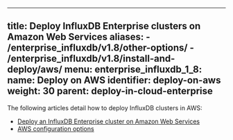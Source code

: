 
---
title: Deploy InfluxDB Enterprise clusters on Amazon Web Services
aliases:
    - /enterprise_influxdb/v1.8/other-options/
    - /enterprise_influxdb/v1.8/install-and-deploy/aws/
menu:
  enterprise_influxdb_1_8:
    name: Deploy on AWS
    identifier: deploy-on-aws
    weight: 30
    parent: deploy-in-cloud-enterprise
---

The following articles detail how to deploy InfluxDB clusters in AWS:

- [Deploy an InfluxDB Enterprise cluster on Amazon Web Services](/enterprise_influxdb/v1.8/install-and-deploy/deploying/aws/setting-up-template)
- [AWS configuration options](/enterprise_influxdb/v1.8/install-and-deploy/deploying/aws/config-options)
